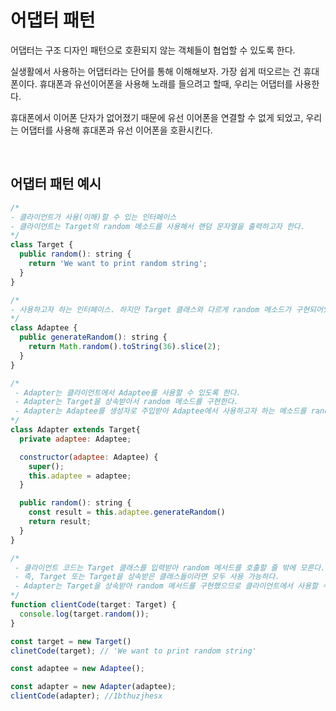 # 어댑터 패턴

어댑터는 구조 디자인 패턴으로 호환되지 않는 객체들이 협업할 수 있도록 한다.

실생활에서 사용하는 어댑터라는 단어를 통해 이해해보자. 가장 쉽게 떠오르는 건 휴대폰이다. 휴대폰과 유선이어폰을 사용해 노래를 들으려고 할때, 우리는 어댑터를 사용한다.

휴대폰에서 이어폰 단자가 없어졌기 때문에 유선 이어폰을 연결할 수 없게 되었고, 우리는 어댑터를 사용해 휴대폰과 유선 이어폰을 호환시킨다.

<br>

## 어댑터 패턴 예시

```javascript
/*
- 클라이언트가 사용(이해)할 수 있는 인터페이스
- 클라이언트는 Target의 random 메소드를 사용해서 랜덤 문자열을 출력하고자 한다.
*/
class Target {
  public random(): string {
    return 'We want to print random string';
  }
}

/*
- 사용하고자 하는 인터페이스. 하지만 Target 클래스와 다르게 random 메소드가 구현되어있지 않아 호환되지 않으므로 사용할 수 없다.
*/
class Adaptee {
  public generateRandom(): string {
    return Math.random().toString(36).slice(2);
  }
}

/*
 - Adapter는 클라이언트에서 Adaptee를 사용할 수 있도록 한다.
 - Adapter는 Target을 상속받아서 random 메소드를 구현한다.
 - Adapter는 Adaptee를 생성자로 주입받아 Adaptee에서 사용하고자 하는 메소드를 random 메소드에 래핑한다.
*/
class Adapter extends Target{
  private adaptee: Adaptee;

  constructor(adaptee: Adaptee) {
    super();
    this.adaptee = adaptee;
  }

  public random(): string {
    const result = this.adaptee.generateRandom()
    return result;
  }
}

/*
 - 클라이언트 코드는 Target 클래스를 입력받아 random 메서드를 호출할 줄 밖에 모른다.
 - 즉, Target 또는 Target을 상속받은 클래스들이라면 모두 사용 가능하다.
 - Adapter는 Target을 상속받아 random 메서드를 구현했으므로 클라이언트에서 사용할 수 있다!
*/
function clientCode(target: Target) {
  console.log(target.random());
}

const target = new Target()
clinetCode(target); // 'We want to print random string'

const adaptee = new Adaptee();

const adapter = new Adapter(adaptee);
clientCode(adapter); //1bthuzjhesx
```
